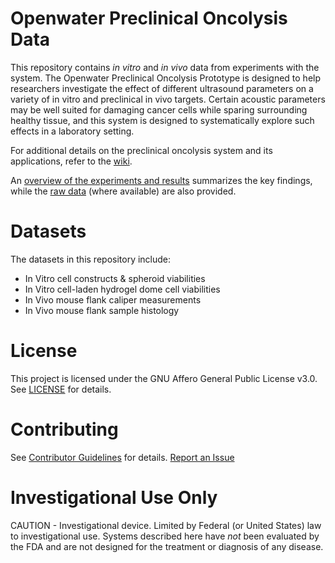 # Openwater Preclinical Oncolysis Data
This repository contains _in vitro_ and _in vivo_ data from experiments with the system. The Openwater Preclinical Oncolysis Prototype is designed to help researchers investigate the effect of different ultrasound parameters on a variety of in vitro and preclinical in vivo targets. Certain acoustic parameters may be well suited for damaging cancer cells while sparing surrounding healthy tissue, and this system is designed to systematically explore such effects in a laboratory setting. 

For additional details on the preclinical oncolysis system and its applications, refer to the [wiki](https://wiki.openwater.health/index.php/Oncolysis).

An [overview of the experiments and results](Results_Overview.pdf) summarizes the key findings, while the [raw data](data) (where available) are also provided.
    
# Datasets
The datasets in this repository include:
*  In Vitro cell constructs & spheroid viabilities
*  In Vitro cell-laden hydrogel dome cell viabilities
*  In Vivo mouse flank caliper measurements
*  In Vivo mouse flank sample histology

# License
This project is licensed under the GNU Affero General Public License v3.0. See [LICENSE](LICENSE) for details.

# Contributing 
See [Contributor Guidelines](Contributor%20Guidelines) for details. [Report an Issue](https://goo.gl/forms/chVYUnA4bP70WGsL2)

# Investigational Use Only
CAUTION - Investigational device. Limited by Federal (or United States) law to investigational use. Systems described here have *not* been evaluated by the FDA and are not designed for the treatment or diagnosis of any disease. 
